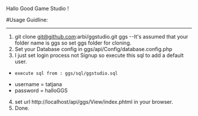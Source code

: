 Hallo Good Game Studio !

#Usage Guidline:

---

1.	git clone git@github.com:arbi/ggstudio.git ggs --It's assumed that your folder name is ggs so set ggs folder for cloning.
2. 	Set your Database config in ggs/api/Config/database.config.php
3. 	I just set login process not Signup so execute this sql to add a default user.
  * 	execute sql from : ggs/sql/ggstudio.sql
  *	username = tatjana
  *	password = halloGGS

4.	set url http://localhost/api/ggs/View/index.phtml in your browser.
5.	Done.


